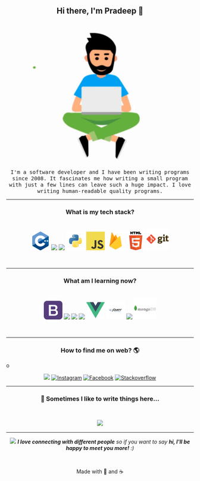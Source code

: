 <h2 align='center'> Hi there, I'm Pradeep 👋</h2>

<p align="center">
    <br><img src="https://github.com/pradeepradyumna/pradeepradyumna/blob/master/deep.gif" width="450px"><br><br>
    <samp>I'm a software developer and I have been writing programs since 2008. It fascinates me how writing a small
        program with just a few lines can leave such a huge impact. I love writing human-readable quality programs.
    </samp>
    <br>

</p>
<hr>

<h3 align="center"> What is my tech stack? </h3>
<p align="center">
    <br>
    <code><img height="50" src="https://raw.githubusercontent.com/github/explore/80688e429a7d4ef2fca1e82350fe8e3517d3494d/topics/cpp/cpp.png"></code>
    <code><img height="50" src="https://seeklogo.com/images/C/c-sharp-c-logo-02F17714BA-seeklogo.com.png"></code>
    <code><img height="50" src="https://angular.io/assets/images/logos/angular/angular.png"></code>
    <code><img height="50" src="https://raw.githubusercontent.com/github/explore/80688e429a7d4ef2fca1e82350fe8e3517d3494d/topics/python/python.png"></code>
    <code><img height="50" src="https://raw.githubusercontent.com/github/explore/80688e429a7d4ef2fca1e82350fe8e3517d3494d/topics/javascript/javascript.png"></code>
    <code><img height="50" src="https://raw.githubusercontent.com/github/explore/80688e429a7d4ef2fca1e82350fe8e3517d3494d/topics/firebase/firebase.png"></code>
    <code><img height="50" src="https://raw.githubusercontent.com/github/explore/80688e429a7d4ef2fca1e82350fe8e3517d3494d/topics/html/html.png"></code>
    <code><img height="60" src="https://raw.githubusercontent.com/github/explore/80688e429a7d4ef2fca1e82350fe8e3517d3494d/topics/git/git.png"></code>
</p><br>
<hr>

<h3 align="center"> What am I learning now? </h3>
<p align="center">
    <br>
    <code><img height="50" src="https://raw.githubusercontent.com/github/explore/80688e429a7d4ef2fca1e82350fe8e3517d3494d/topics/bootstrap/bootstrap.png"></code>
    <code><img height="50" src="https://www.kindpng.com/picc/m/355-3557482_flutter-logo-png-transparent-png.png"></code>
    <code><img height="50" src="https://toppng.com/uploads/preview/aws-logo-amazon-web-services-ico-11562880403an9a3aaryc.png"></code>
    <code><img height="50" src="https://www.pinclipart.com/picdir/middle/537-5374089_react-js-logo-clipart.png"></code>
    <code><img height="50" src="https://raw.githubusercontent.com/github/explore/5c058a388828bb5fde0bcafd4bc867b5bb3f26f3/topics/vue/vue.png"></code>
    <code><img height="50" src="https://raw.githubusercontent.com/github/explore/5c058a388828bb5fde0bcafd4bc867b5bb3f26f3/topics/jquery/jquery.png"></code>
    <code><img height="50" src="https://img.favpng.com/23/14/0/machine-learning-deep-learning-artificial-intelligence-supervised-learning-support-vector-machine-png-favpng-pk6kR3fbraDTCN1B9ijfqCV9K.jpg"></code>
    <code><img height="60" src="https://raw.githubusercontent.com/github/explore/80688e429a7d4ef2fca1e82350fe8e3517d3494d/topics/mongodb/mongodb.png"></code>
</p><br>
<hr>

<h3 align='center'> How to find me on web? 🌎 </h3>o

<p align='center'>
    <a href="https://www.linkedin.com/in/pradeep-pradyumna-7291834a/"><img
            src="https://img.shields.io/badge/linkedin-%230077B5.svg?&style=for-the-badge&logo=linkedin&logoColor=white" /></a>
    <a href="https://www.instagram.com/itspradeepradyumna/" target="_blank"><img
            src="https://img.shields.io/badge/Instagram-%23E4405F.svg?&style=for-the-badge&logo=instagram&logoColor=white"
            alt="Instagram"></a>
    <a href="https://www.facebook.com/pradeepradyumna/"><img
            src="https://img.shields.io/badge/facebook-%231877F2.svg?&style=for-the-badge&logo=facebook&logoColor=white"
            alt="Facebook" /></a>
    <a href="https://stackoverflow.com/users/3978980/ipradeep?tab=profile"><img
            src="https://img.shields.io/badge/stackoverflow-profile-blue"
            alt="Stackoverflow" /></a>
</p>
<hr>
<h3 align='center'>💬 Sometimes I like to write things here...</h3>
<br>
<p align='center' align='right'>
    <a href="https://medium.com/@pradeepradyumna"><img
            src="https://img.shields.io/badge/Medium%20-%231572B6.svg?&style=for-the-badge&logo=medium&logoColor=white" /></a>
</p>
<hr>
<p align="center">
    <img src="https://media.giphy.com/media/xT0xeOGAGEAuQK1ujm/giphy.gif" width="150" />
    <em><b>I love connecting with different people</b> so if you want to say <b>hi, I'll be happy to meet you more!</b>
        :)</em>
</p><br>

<p align="center">
    Made with 💖 and ☕</p>
